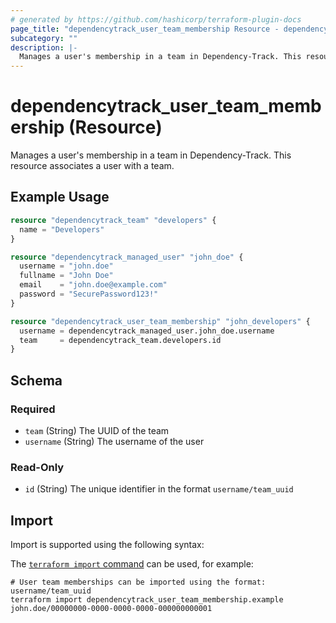 ```yaml
---
# generated by https://github.com/hashicorp/terraform-plugin-docs
page_title: "dependencytrack_user_team_membership Resource - dependencytrack"
subcategory: ""
description: |-
  Manages a user's membership in a team in Dependency-Track. This resource associates a user with a team.
---
```


# dependencytrack_user_team_membership (Resource)

Manages a user's membership in a team in Dependency-Track. This resource associates a user with a team.

## Example Usage

```terraform
resource "dependencytrack_team" "developers" {
  name = "Developers"
}

resource "dependencytrack_managed_user" "john_doe" {
  username = "john.doe"
  fullname = "John Doe"
  email    = "john.doe@example.com"
  password = "SecurePassword123!"
}

resource "dependencytrack_user_team_membership" "john_developers" {
  username = dependencytrack_managed_user.john_doe.username
  team     = dependencytrack_team.developers.id
}
```

<!-- schema generated by tfplugindocs -->
## Schema

### Required

- `team` (String) The UUID of the team
- `username` (String) The username of the user

### Read-Only

- `id` (String) The unique identifier in the format `username/team_uuid`

## Import

Import is supported using the following syntax:

The [`terraform import` command](https://developer.hashicorp.com/terraform/cli/commands/import) can be used, for example:

```shell
# User team memberships can be imported using the format: username/team_uuid
terraform import dependencytrack_user_team_membership.example john.doe/00000000-0000-0000-0000-000000000001
```
